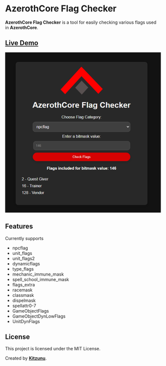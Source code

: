 # AzerothCore Flag Checker

**AzerothCore Flag Checker** is a tool for easily checking various flags used in **AzerothCore**.

## [Live Demo](http://www.azerothcore.org/flag-checker/)

![AzerothCore Flag Checker](flagchecker.png)

## Features

Currently supports

- npcflag
- unit_flags
- unit_flags2
- dynamicflags
- type_flags
- mechanic_immune_mask
- spell_school_immune_mask
- flags_extra
- racemask
- classmask
- dispelmask
- spellattr0-7
- GameObjectFlags
- GameObjectDynLowFlags
- UnitDynFlags

## License

This project is licensed under the MIT License.

Created by **[Kitzunu](https://github.com/kitzunu)**.
